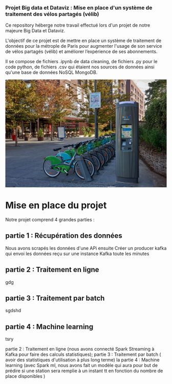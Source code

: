 ### Projet Big data et Dataviz : Mise en place d'un système de traitement des vélos partagés (vélib) 

Ce repository héberge notre travail effectué lors d'un projet de notre majeure Big Data et Dataviz.

L'objectif de ce projet est de mettre en place un système de traitement de données pour la métrople de Paris pour augmenter l'usage de son service de vélos partagés (vélib) et améliorer l’expérience de ses abonnements.

Il se compose de fichiers .ipynb de data cleaning, de fichiers .py pour le code python, de fichiers .csv  qui étaient nos sources de données ainsi qu'une base de données NoSQL MongoDB.

<img align="center" src="/Images/station_velib.jpg"/>
<br/>

# Mise en place du projet
<!-- BLOG-POST-LIST:START -->
Notre projet comprend 4 grandes parties :
## partie 1 : Récupération des données 
Nous avons scrapés les données d'une APi ensuite Créer un producer kafka qui envoi les données reçu sur une instance Kafka toute les minutes
<!-- BLOG-POST-LIST:END -->

## partie 2 : Traitement en ligne
<!-- BLOG-POST-LIST:START -->
gdg
<!-- BLOG-POST-LIST:END -->

## partie 3 : Traitement par batch
<!-- BLOG-POST-LIST:START -->
sgdshd
<!-- BLOG-POST-LIST:END -->

## partie 4 : Machine learning
<!-- BLOG-POST-LIST:START -->
tsry
<!-- BLOG-POST-LIST:END -->


partie 2 : Traitement en ligne (nous avons connecté Spark Streaming à Kafka pour faire des calculs statistiques); 
partie 3 : Traitement par batch ( avoir des statistiques d'utilisation à plus long terme)
la partie 4 : Machine learning (avec Spark ml, nous avons fait un modèle qui aura pour but de prédire si une station sera remplie à un instant tt en fonction du nombre de place disponibles )





